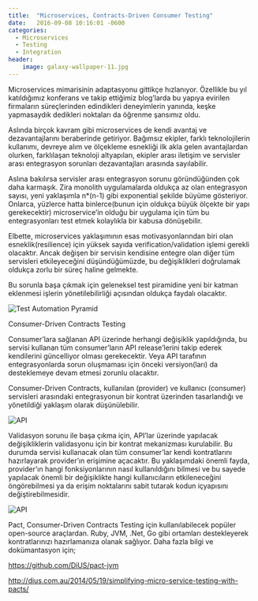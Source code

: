 ```yaml
---
title:  "Microservices, Contracts-Driven Consumer Testing"
date:   2016-09-08 10:16:01 -0600
categories:
  - Microservices
  - Testing
  - Integration
header:
    image: galaxy-wallpaper-11.jpg
---
```

Microservices mimarisinin adaptasyonu gittikçe hızlanıyor. Özellikle bu yıl katıldığımız konferans ve takip ettiğimiz blog’larda bu yapıya evirilen firmaların süreçlerinden edindikleri deneyimlerin yanında, keşke yapmasaydık dedikleri noktaları da öğrenme şansımız oldu.

Aslında birçok kavram gibi microservices de kendi avantaj ve dezavantajlarını beraberinde getiriyor. Bağımsız ekipler, farklı teknolojilerin kullanımı, devreye alım ve ölçekleme esnekliği ilk akla gelen avantajlardan olurken, farklılaşan teknoloji altyapıları, ekipler arası iletişim ve servisler arası entegrasyon sorunları dezavantajları arasında sayılabilir.

Aslına bakılırsa servisler arası entegrasyon sorunu göründüğünden çok daha karmaşık. Zira monolith uygulamalarda oldukça az olan entegrasyon sayısı, yeni yaklaşımla n*(n-1) gibi exponential şekilde büyüme gösteriyor. Onlarca,  yüzlerce hatta binlerce(bunun için oldukça büyük ölçekte bir yapı gerekecektir) microservice’in olduğu bir uygulama için tüm bu entegrasyonları test etmek kolaylıkla bir kabusa dönüşebilir.

Elbette, microservices yaklaşımının esas motivasyonlarından biri olan esneklik(resilience) için yüksek sayıda verification/validation işlemi gerekli olacaktır. Ancak değişen bir servisin kendisine entegre olan diğer tüm servisleri etkileyeceğini düşündüğümüzde, bu değişiklikleri doğrulamak oldukça zorlu bir süreç haline gelmekte.

Bu sorunla başa çıkmak için geleneksel test piramidine yeni bir katman eklenmesi işlerin yönetilebilirliği açısından oldukça faydalı olacaktır.

![Test Automation Pyramid](https://berkdulger.github.io/images/mike-cohn-test-automation-pyramid.png)


Consumer-Driven Contracts Testing

Consumer’lara sağlanan API üzerinde herhangi değişiklik yapıldığında, bu servisi kullanan tüm consumer’ların API release’lerini takip ederek kendilerini güncelliyor olması gerekecektir. Veya API tarafının entegrasyonlarda sorun oluşmaması için önceki versiyon(ları) da desteklemeye devam etmesi zorunlu olacaktır.

Consumer-Driven Contracts, kullanılan (provider) ve kullanıcı (consumer) servisleri arasındaki entegrasyonun bir kontrat üzerinden tasarlandığı ve yönetildiği yaklaşım olarak düşünülebilir.

![API](https://berkdulger.github.io/images/api1.png)

Validasyon sorunu ile başa çıkma için, API’lar üzerinde yapılacak değişikliklerin validasyonu için bir kontrat mekanizması kurulabilir. Bu durumda servisi kullanacak olan tüm consumer’lar kendi kontratlarını hazırlayarak provider’ın erişimine açacaktır. Bu yaklaşımdaki önemli fayda, provider’ın hangi fonksiyonlarının nasıl kullanıldığını bilmesi ve bu sayede yapılacak önemli bir değişiklikte hangi kullanıcıların etkileneceğini öngörebilmesi ya da erişim noktalarını sabit tutarak kodun içyapısını değiştirebilmesidir.

![API](https://berkdulger.github.io/images/api2.png)

Pact, Consumer-Driven Contracts Testing için kullanılabilecek popüler open-source araçlardan. Ruby, JVM, .Net, Go gibi ortamları destekleyerek kontratlarınızı hazırlamanıza olanak sağlıyor. Daha fazla bilgi ve dokümantasyon için;

https://github.com/DiUS/pact-jvm

http://dius.com.au/2014/05/19/simplifying-micro-service-testing-with-pacts/
